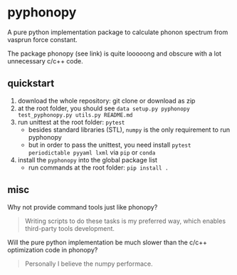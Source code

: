 # pyphonopy

A pure python implementation package to calculate phonon spectrum from vasprun force constant.

The package phonopy (see link) is quite looooong and obscure with a lot unnecessary c/c++ code.

## quickstart

1. download the whole repository: git clone or download as zip
2. at the root folder, you should see `data setup.py pyphonopy test_pyphonopy.py utils.py README.md`
3. run unittest at the root folder: `pytest`
   * besides standard libraries (STL), `numpy` is the only requirement to run pyphonopy
   * but in order to pass the unittest, you need install `pytest periodictable pyyaml lxml` via `pip` or `conda`
4. install the `pyphonopy` into the global package list
   * run commands at the root folder: `pip install .`

## misc

Why not provide command tools just like phonopy?

> Writing scripts to do these tasks is my preferred way, which enables third-party tools development.

Will the pure python implementation be much slower than the c/c++ optimization code in phonopy?

> Personally I believe the numpy performace.
